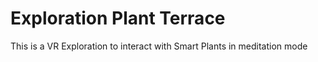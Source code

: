 # Exploration Plant Terrace

This is a VR Exploration to interact with Smart Plants in meditation mode
